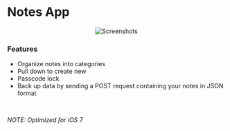 Notes App
=========

<p align="center">
	<img src="https://dl.dropboxusercontent.com/u/59137317/gh/notes-app.jpg" alt="Screenshots" />
</p>

### Features

* Organize notes into categories
* Pull down to create new
* Passcode lock
* Back up data by sending a POST request containing your notes in JSON format

<br>

*NOTE: Optimized for iOS 7*